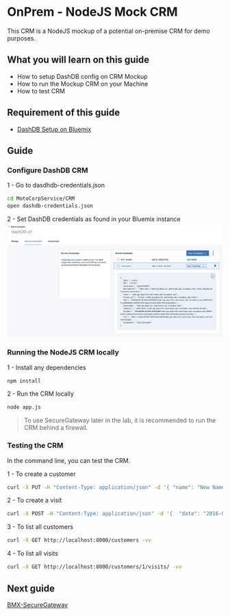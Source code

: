 #  OnPrem - NodeJS Mock CRM

This CRM is a NodeJS mockup of a potential on-premise CRM for demo purposes.

## What you will learn on this guide

 - How to setup DashDB config on CRM Mockup
 - How to run the Mockup CRM on your Machine
 - How to test CRM

## Requirement of this guide

- [DashDB Setup on Bluemix](/Lab/Contents/MFP-DashDB-Adapter/Readme.md)

## Guide

### Configure DashDB CRM

1 - Go to dasdhdb-credentials.json
```bash
cd MotoCorpService/CRM
open dashdb-credentials.json
```

2 - Set DashDB credentials as found in your Bluemix instance
![dashdb-credentials](dashdb-credentials.png)

### Running the NodeJS CRM locally

1 - Install any dependencies
```bash
npm install
````

2 - Run the CRM locally
```bash
node app.js
````

> To use SecureGateway later in the lab, it is recommended to run the CRM behind a firewall.

### Testing the CRM

In the command line, you can test the CRM.

1 - To create a customer

```bash
curl -X PUT -H "Content-Type: application/json" -d '{ "name": "New Name - B", "LicensePlate": "ABC-123", "Make":"Honda", "Model":"CRV", "VIN":"12345667" }' "http://localhost:8000/customers/" -vv
```

2 - To create a visit

```bash
curl -X POST -H "Content-Type: application/json" -d '{  "date": "2016-06-23",  "type": "oil visit",  "comment": "hello this is a comment"}' "http://localhost:8000/customers/1/visits" -vv
```

3 - To list all customers

```bash
curl -X GET http://localhost:8000/customers -vv
```

4 - To list all visits

```bash
curl -X GET http://localhost:8000/customers/1/visits/ -vv
```

## Next guide

[BMX-SecureGateway](/Lab/Contents/BMX-SecureGateway/Readme.md) 
